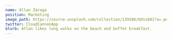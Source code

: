 ```yaml
---
name: Allan Zaraga
position: Marketing
image_path: https://source.unsplash.com/collection/139386/601x601?a=.png
twitter: CloudCannonApp
blurb: Allan likes long walks on the beach and buffet breakfast.
---
```


